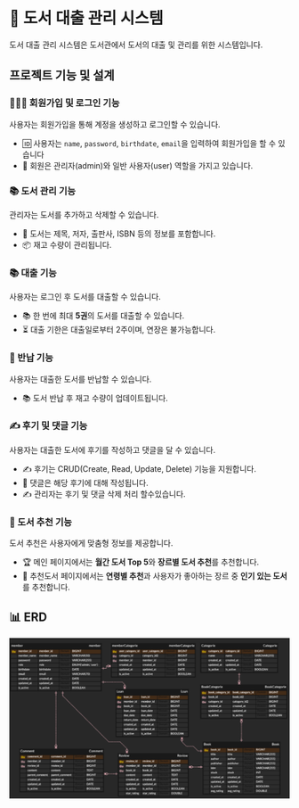 # 📕 도서 대출 관리 시스템

도서 대출 관리 시스템은 도서관에서 도서의 대출 및 관리를 위한 시스템입니다.

## 프로젝트 기능 및 설계

### 💁🏻‍♂️ 회원가입 및 로그인 기능

사용자는 회원가입을 통해 계정을 생성하고 로그인할 수 있습니다.

- 🆔 사용자는 `name`, `password`, `birthdate`, `email`을 입력하여 회원가입을 할 수 있습니다
- 👥 회원은 관리자(admin)와 일반 사용자(user) 역할을 가지고 있습니다.

### 📚 도서 관리 기능

관리자는 도서를 추가하고 삭제할 수 있습니다.

- 📖 도서는 제목, 저자, 출판사, ISBN 등의 정보를 포함합니다.
- 📦 재고 수량이 관리됩니다.

### 📚 대출 기능

사용자는 로그인 후 도서를 대출할 수 있습니다.

- 📚 한 번에 최대 **5권**의 도서를 대출할 수 있습니다.
- ⏳ 대출 기한은 대출일로부터 2주이며, 연장은 불가능합니다.

### 🔄 반납 기능

사용자는 대출한 도서를 반납할 수 있습니다.

- 📚 도서 반납 후 재고 수량이 업데이트됩니다.

### ✍️ 후기 및 댓글 기능

사용자는 대출한 도서에 후기를 작성하고 댓글을 달 수 있습니다.

- ✍️ 후기는 CRUD(Create, Read, Update, Delete) 기능을 지원합니다.
- 💬 댓글은 해당 후기에 대해 작성됩니다.
- ✍️ 관리자는 후기 및 댓글 삭제 처리 할수있습니다.
### 🌟 도서 추천 기능

도서 추천은 사용자에게 맞춤형 정보를 제공합니다.

- 🏆 메인 페이지에서는 **월간 도서 Top 5**와 **장르별 도서 추천**를 추천합니다.
- 📖 추천도서 페이지에서는 **연령별 추천**과 사용자가 좋아하는 장르 중 **인기 있는 도서**를 추천합니다.




## 📊 ERD

![bookmaruERD.png](src%2Fmain%2Fresources%2Fstatic%2Fimgs%2FbookmaruERD.png)